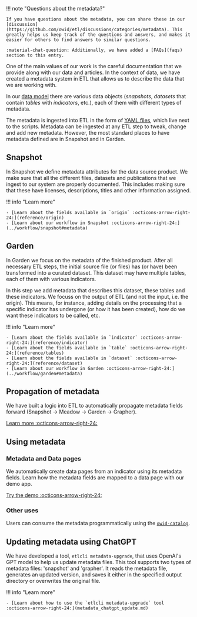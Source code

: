 <!-- !!! warning "This is still being written."

    Our metadata formats are still in flux, and are likely to change over the coming weeks. -->
!!! note "Questions about the metadata?"

    If you have questions about the metadata, you can share these in our [discussion](https://github.com/owid/etl/discussions/categories/metadata). This greatly helps us keep track of the questions and answers, and makes it easier for others to find answers to similar questions.

    :material-chat-question: Additionally, we have added a [FAQs](faqs) section to this entry.

One of the main values of our work is the careful documentation that we provide along with our data and articles. In the context of
 data, we have created a metadata system in ETL that allows us to describe the data that we are working with.


In our [data model](../design/common-format.md) there are various data objects (_snapshots_, _datasets_ that contain _tables_ with _indicators_, etc.), each of them with different types of metadata.



The metadata is ingested into ETL in the form of [YAML files](./structuring-yaml.md), which live next to the scripts. Metadata can be ingested at any ETL step to tweak, change and add new metadata. However, the most standard places to have metadata defined are in Snapshot and in Garden.


## Snapshot
In Snapshot we define metadata attributes for the data source product. We make sure that all the different files, datasets and publications that we ingest to our system are properly documented. This includes making sure that these have licenses, descriptions, titles and other information assigned.


!!! info "Learn more"

    - [Learn about the fields available in `origin` :octicons-arrow-right-24:](reference/origin)
    - [Learn about our workflow in Snapshot :octicons-arrow-right-24:](../workflow/snapshot#metadata)

## Garden
In Garden we focus on the metadata of the finished product. After all necessary ETL steps, the initial source file (or files) has (or have) been transformed into a curated dataset. This dataset may have multiple tables, each of them with various indicators.

In this step we add metadata that describes this dataset, these tables and these indicators. We focuss on the output of ETL (and not the input, i.e. the origin). This means, for instance, adding details on the processing that a specific indicator has undergone (or how it has been created), how do we want these indicators to be called, etc.

!!! info "Learn more"

    - [Learn about the fields available in `indicator` :octicons-arrow-right-24:](reference/indicator)
    - [Learn about the fields available in `table` :octicons-arrow-right-24:](reference/tables)
    - [Learn about the fields available in `dataset` :octicons-arrow-right-24:](reference/dataset)
    - [Learn about our workflow in Garden :octicons-arrow-right-24:](../workflow/garden#metadata)


## Propagation of metadata
We have built a logic into ETL to automatically propagate metadata fields forward (Snapshot → Meadow → Garden → Grapher).

[Learn more :octicons-arrow-right-24:](propagation.md)


## Using metadata
### Metadata and Data pages
We automatically create data pages from an indicator using its metadata fields. Learn how the metadata fields are mapped to a data page with our demo app.

[Try the demo :octicons-arrow-right-24:](../../tutorials/metadata-play.md)

### Other uses
Users can consume the metadata programmatically using the [`owid-catalog`](https://github.com/owid/etl/tree/master/lib/catalog).

## Updating metadata using ChatGPT

We have developed a tool, `etlcli metadata-upgrade`, that uses OpenAI's GPT model to help us update metadata files. This tool supports two types of metadata files: 'snapshot' and 'grapher'. It reads the metadata file, generates an updated version, and saves it either in the specified output directory or overwrites the original file.

!!! info "Learn more"

    - [Learn about how to use the `etlcli metadata-upgrade` tool :octicons-arrow-right-24:](metadata_chatgpt_update.md)
